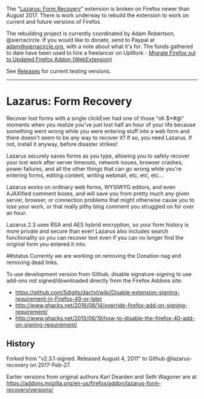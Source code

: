 The "[Lazarus: Form Recovery][0]" extension is broken on Firefox newer than August 2017. There is work underway to rebuild the extension to work on current and future versions of Firefox.

The rebuilding project is currently coordinated by Adam Robertson, @sierracircle. If you would like to donate, send to Paypal at adam@sierracircle.org, with a note about what it's for. The funds gathered to date have been used to hire a freelancer on UpWork - 
[Migrate Firefox xul to Updated Firefox Addon (WebExtension)][1]

See [Releases][2] for current testing versions.

[0]: https://addons.mozilla.org/en-US/firefox/addon/lazarus-form-recovery/
[1]: https://www.upwork.com/job/Migrate-Firefox-xul-Updated-Firefox-Addon-WebExtension_~015ad6184394b002b9/
[2]: https://github.com/lazarus-recovery/original_ff/releases

-----

# Lazarus: Form Recovery

Recover lost forms with a single clickEver had one of those "oh $*#@" moments when you realize you've just lost half an hour of your life because something went wrong while you were entering stuff into a web form and there doesn't seem to be any way to recover it? If so, you need Lazarus. If not, install it anyway, before disaster strikes!

Lazarus securely saves forms as you type, allowing you to safely recover your lost work after server timeouts, network issues, browser crashes, power failures, and all the other things that can go wrong while you're entering forms, editing content, writing webmail, etc, etc, etc...

Lazarus works on ordinary web forms, WYSIWYG editors, and even AJAXified comment boxes, and will save you from pretty much any given server, browser, or connection problems that might otherwise cause you to lose your work, or that really pithy blog comment you struggled on for over an hour.

Lazarus 2.3 uses RSA and AES hybrid encryption, so your form history is more private and secure than ever! Lazarus also includes search functionality so you can recover text even if you can no longer find the original form you entered it into.

##status
Currently we are working on removing the  Donation nag and removing dead links.

To use development version from Github, disable signature-signing to use add-ons not signed/downloaded directly from the Firefox Addons site:

- https://github.com/5digits/dactyl/wiki/Disable-extension-signing-requirement-in-Firefox-49-or-later
- http://www.ghacks.net/2016/08/14/override-firefox-add-on-signing-requirement/
- http://www.ghacks.net/2015/06/19/how-to-disable-the-firefox-40-add-on-signing-requirement/


## History
Forked from "v2.3.1-signed. Released August 4, 2011" to Github @lazarus-recovery on 2017-Feb-27.

Earlier versions from original authors Karl Dearden and Seth Wagoner are at
https://addons.mozilla.org/en-us/firefox/addon/lazarus-form-recovery/versions/
